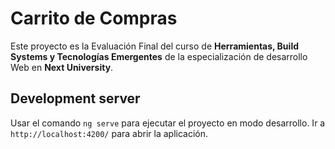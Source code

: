 # Carrito de Compras

Este proyecto es la Evaluación Final del curso de **Herramientas, Build Systems y Tecnologías Emergentes** de la especialización de desarrollo Web en **Next University**.

## Development server

Usar el comando `ng serve` para ejecutar el proyecto en modo desarrollo. Ir a `http://localhost:4200/` para abrir la aplicación.
